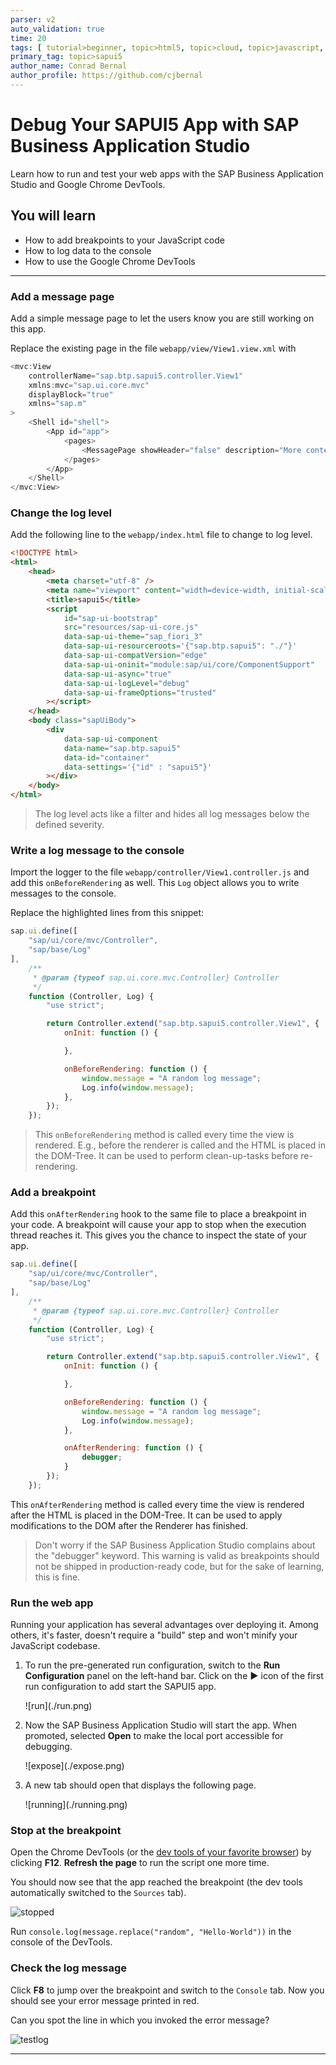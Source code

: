 ```yaml
---
parser: v2
auto_validation: true
time: 20
tags: [ tutorial>beginner, topic>html5, topic>cloud, topic>javascript, products>sap-btp-cloud-foundry-environment, products>sap-business-application-studio]
primary_tag: topic>sapui5
author_name: Conrad Bernal
author_profile: https://github.com/cjbernal
---
```



# Debug Your SAPUI5 App with SAP Business Application Studio
<!-- description --> Learn how to run and test your web apps with the SAP Business Application Studio and Google Chrome DevTools.

## You will learn
  - How to add breakpoints to your JavaScript code
  - How to log data to the console
  - How to use the Google Chrome DevTools

---

### Add a message page

Add a simple message page to let the users know you are still working on this app.

Replace the existing page in the file `webapp/view/View1.view.xml` with
```JavaScript [10]
<mvc:View
    controllerName="sap.btp.sapui5.controller.View1"
    xmlns:mvc="sap.ui.core.mvc"
    displayBlock="true"
    xmlns="sap.m"
>
	<Shell id="shell">
		<App id="app">
			<pages>
				<MessagePage showHeader="false" description="More content to come" text="Stay tuned!" icon="sap-icon://home"/>
			</pages>
		</App>
	</Shell>
</mvc:View>

```



### Change the log level

Add the following line to the `webapp/index.html` file to change to log level.
```HTML [15]
<!DOCTYPE html>
<html>
    <head>
        <meta charset="utf-8" />
        <meta name="viewport" content="width=device-width, initial-scale=1.0" />
        <title>sapui5</title>
        <script
            id="sap-ui-bootstrap"
            src="resources/sap-ui-core.js"
            data-sap-ui-theme="sap_fiori_3"
            data-sap-ui-resourceroots='{"sap.btp.sapui5": "./"}'
            data-sap-ui-compatVersion="edge"
            data-sap-ui-oninit="module:sap/ui/core/ComponentSupport"
            data-sap-ui-async="true"
			data-sap-ui-logLevel="debug"
            data-sap-ui-frameOptions="trusted"
        ></script>
    </head>
    <body class="sapUiBody">
        <div
            data-sap-ui-component
            data-name="sap.btp.sapui5"
            data-id="container"
            data-settings='{"id" : "sapui5"}'
        ></div>
    </body>
</html>

```

> The log level acts like a filter and hides all log messages below the defined severity.


### Write a log message to the console

Import the logger to the file `webapp/controller/View1.controller.js` and add this `onBeforeRendering` as well. This `Log` object allows you to write messages to the console.

Replace the highlighted lines from this snippet:
```JavaScript [2,3,8,14-19]
sap.ui.define([
    "sap/ui/core/mvc/Controller",
    "sap/base/Log"
],
	/**
	 * @param {typeof sap.ui.core.mvc.Controller} Controller
	 */
    function (Controller, Log) {
        "use strict";

        return Controller.extend("sap.btp.sapui5.controller.View1", {
            onInit: function () {

            },

            onBeforeRendering: function () {
                window.message = "A random log message";
                Log.info(window.message);
            },
        });
    });
```


> This `onBeforeRendering` method is called every time the view is rendered. E.g., before the renderer is called and the HTML is placed in the DOM-Tree. It can be used to perform clean-up-tasks before re-rendering.


### Add a breakpoint

Add this `onAfterRendering` hook to the same file to place a breakpoint in your code. A breakpoint will cause your app to stop when the execution thread reaches it. This gives you the chance to inspect the state of your app.
```JavaScript [21-23]
sap.ui.define([
    "sap/ui/core/mvc/Controller",
    "sap/base/Log"
],
	/**
	 * @param {typeof sap.ui.core.mvc.Controller} Controller
	 */
    function (Controller, Log) {
        "use strict";

        return Controller.extend("sap.btp.sapui5.controller.View1", {
            onInit: function () {

            },

            onBeforeRendering: function () {
                window.message = "A random log message";
                Log.info(window.message);
            },

            onAfterRendering: function () {
                debugger;
            }
        });
    });

```

This `onAfterRendering` method is called every time the view is rendered after the HTML is placed in the DOM-Tree. It can be used to apply modifications to the DOM after the Renderer has finished.


> Don't worry if the SAP Business Application Studio complains about the "debugger" keyword. This warning is valid as breakpoints should not be shipped in production-ready code, but for the sake of learning, this is fine.


### Run the web app

Running your application has several advantages over deploying it. Among others, it's faster, doesn't require a "build" step and won't minify your JavaScript codebase.

1. To run the pre-generated run configuration, switch to the **Run Configuration** panel on the left-hand bar. Click on the **▶️** icon of the first run configuration to add start the SAPUI5 app.

    <!-- border -->![run](./run.png)


2. Now the SAP Business Application Studio will start the app. When promoted, selected **Open** to make the local port accessible for debugging.

    <!-- border -->![expose](./expose.png)


3. A new tab should open that displays the following page.

    <!-- border -->![running](./running.png)


### Stop at the breakpoint
Open the Chrome DevTools (or the [dev tools of your favorite browser](https://www.lifewire.com/web-browser-developer-tools-3988965)) by clicking **F12**. **Refresh the page** to run the script one more time.

You should now see that the app reached the breakpoint (the dev tools automatically switched to the `Sources` tab).

![stopped](./stopped.png)

Run `console.log(message.replace("random", "Hello-World"))` in the console of the DevTools.

### Check the log message

Click **F8** to jump over the breakpoint and switch to the `Console` tab.
Now you should see your error message printed in red.

Can you spot the line in which you invoked the error message?

![testlog](./testlog.png)

---
